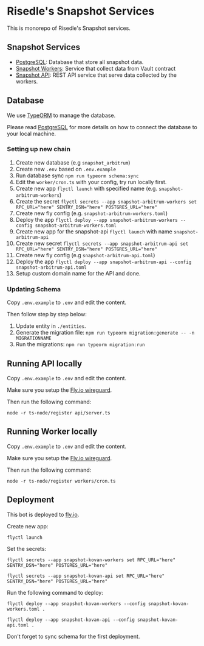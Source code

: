 # Risedle's Snapshot Services

This is monorepo of Risedle's Snapshot services.

## Snapshot Services

-   [PostgreSQL](./postgresql): Database that store all snapshot data.
-   [Snapshot Workers](./workers): Service that collect data from Vault contract
-   [Snapshot API](./api): REST API service that serve data collected by the workers.

## Database

We use [TypeORM](https://typeorm.io/) to manage the database.

Please read [PostgreSQL](./postgresql/README.md) for more details on how to connect the database to your local machine.

### Setting up new chain

1. Create new database (e.g `snapshot_arbitrum`)
2. Create new `.env` based on `.env.example`
3. Run database sync `npm run typeorm schema:sync`
4. Edit the `worker/cron.ts` with your config, try run locally first.
5. Create new app `flyctl launch` with specified name (e.g. `snapshot-arbitrum-workers`)
6. Create the secret `flyctl secrets --app snapshot-arbitrum-workers set RPC_URL="here" SENTRY_DSN="here" POSTGRES_URL="here"`
7. Create new fly config (e.g. `snapshot-arbitrum-workers.toml`)
8. Deploy the app `flyctl deploy --app snapshot-arbitrum-workers --config snapshot-arbitrum-workers.toml`
9. Create new app for the snapshot-api `flyctl launch` with name `snapshot-arbitrum-api`
10. Create new secret `flyctl secrets --app snapshot-arbitrum-api set RPC_URL="here" SENTRY_DSN="here" POSTGRES_URL="here"`
11. Create new fly config (e.g `snapshot-arbitrum-api.toml`)
12. Deploy the app `flyctl deploy --app snapshot-arbitrum-api --config snapshot-arbitrum-api.toml`
13. Setup custom domain name for the API and done.

### Updating Schema

Copy `.env.example` to `.env` and edit the content.

Then follow step by step below:

1. Update entity in `./entities`.
2. Generate the migration file: `npm run typeorm migration:generate -- -n MIGRATIONNAME`
3. Run the migrations: `npm run typeorm migration:run`

## Running API locally

Copy `.env.example` to `.env` and edit the content.

Make sure you setup the [Fly.io wireguard](https://fly.io/docs/reference/private-networking/#private-network-vpn).

Then run the following command:

    node -r ts-node/register api/server.ts

## Running Worker locally

Copy `.env.example` to `.env` and edit the content.

Make sure you setup the [Fly.io wireguard](https://fly.io/docs/reference/private-networking/#private-network-vpn).

Then run the following command:

    node -r ts-node/register workers/cron.ts

## Deployment

This bot is deployed to [fly.io](https://fly.io/docs/introduction/).

Create new app:

    flyctl launch

Set the secrets:

    flyctl secrets --app snapshot-kovan-workers set RPC_URL="here" SENTRY_DSN="here" POSTGRES_URL="here"

    flyctl secrets --app snapshot-kovan-api set RPC_URL="here" SENTRY_DSN="here" POSTGRES_URL="here"

Run the following command to deploy:

    flyctl deploy --app snapshot-kovan-workers --config snapshot-kovan-workers.toml .

    flyctl deploy --app snapshot-kovan-api --config snapshot-kovan-api.toml .

Don't forget to sync schema for the first deployment.
